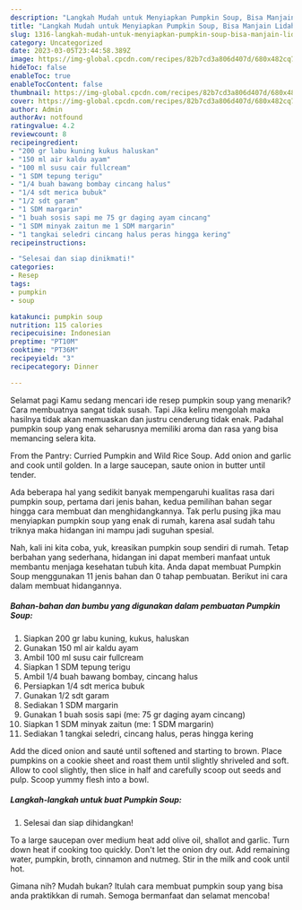```yaml
---
description: "Langkah Mudah untuk Menyiapkan Pumpkin Soup, Bisa Manjain Lidah"
title: "Langkah Mudah untuk Menyiapkan Pumpkin Soup, Bisa Manjain Lidah"
slug: 1316-langkah-mudah-untuk-menyiapkan-pumpkin-soup-bisa-manjain-lidah
category: Uncategorized
date: 2023-03-05T23:44:58.389Z
image: https://img-global.cpcdn.com/recipes/82b7cd3a806d407d/680x482cq70/pumpkin-soup-foto-resep-utama.jpg
hideToc: false
enableToc: true
enableTocContent: false
thumbnail: https://img-global.cpcdn.com/recipes/82b7cd3a806d407d/680x482cq70/pumpkin-soup-foto-resep-utama.jpg
cover: https://img-global.cpcdn.com/recipes/82b7cd3a806d407d/680x482cq70/pumpkin-soup-foto-resep-utama.jpg
author: Admin
authorAv: notfound
ratingvalue: 4.2
reviewcount: 8
recipeingredient:
- "200 gr labu kuning kukus haluskan"
- "150 ml air kaldu ayam"
- "100 ml susu cair fullcream"
- "1 SDM tepung terigu"
- "1/4 buah bawang bombay cincang halus"
- "1/4 sdt merica bubuk"
- "1/2 sdt garam"
- "1 SDM margarin"
- "1 buah sosis sapi me 75 gr daging ayam cincang"
- "1 SDM minyak zaitun me 1 SDM margarin"
- "1 tangkai seledri cincang halus peras hingga kering"
recipeinstructions:

- "Selesai dan siap dinikmati!"
categories:
- Resep
tags:
- pumpkin
- soup

katakunci: pumpkin soup 
nutrition: 115 calories
recipecuisine: Indonesian
preptime: "PT10M"
cooktime: "PT36M"
recipeyield: "3"
recipecategory: Dinner

---
```



Selamat pagi Kamu sedang mencari ide resep pumpkin soup yang menarik? Cara membuatnya sangat tidak susah. Tapi Jika keliru mengolah maka hasilnya tidak akan memuaskan dan justru cenderung tidak enak. Padahal pumpkin soup yang enak seharusnya memiliki aroma dan rasa yang bisa memancing selera kita.


From the Pantry: Curried Pumpkin and Wild Rice Soup. Add onion and garlic and cook until golden. In a large saucepan, saute onion in butter until tender.

Ada beberapa hal yang sedikit banyak mempengaruhi kualitas rasa dari pumpkin soup, pertama dari jenis bahan, kedua pemilihan bahan segar hingga cara membuat dan menghidangkannya. Tak perlu pusing jika mau menyiapkan pumpkin soup yang enak di rumah, karena asal sudah tahu triknya maka hidangan ini mampu jadi suguhan spesial.


Nah, kali ini kita coba, yuk, kreasikan pumpkin soup sendiri di rumah. Tetap berbahan yang sederhana, hidangan ini dapat memberi manfaat untuk membantu menjaga kesehatan tubuh kita. Anda dapat membuat Pumpkin Soup menggunakan 11 jenis bahan dan 0 tahap pembuatan. Berikut ini cara dalam membuat hidangannya.

<!--inarticleads1-->

##### Bahan-bahan dan bumbu yang digunakan dalam pembuatan Pumpkin Soup:

1. Siapkan 200 gr labu kuning, kukus, haluskan
1. Gunakan 150 ml air kaldu ayam
1. Ambil 100 ml susu cair fullcream
1. Siapkan 1 SDM tepung terigu
1. Ambil 1/4 buah bawang bombay, cincang halus
1. Persiapkan 1/4 sdt merica bubuk
1. Gunakan 1/2 sdt garam
1. Sediakan 1 SDM margarin
1. Gunakan 1 buah sosis sapi (me: 75 gr daging ayam cincang)
1. Siapkan 1 SDM minyak zaitun (me: 1 SDM margarin)
1. Sediakan 1 tangkai seledri, cincang halus, peras hingga kering


Add the diced onion and sauté until softened and starting to brown. Place pumpkins on a cookie sheet and roast them until slightly shriveled and soft. Allow to cool slightly, then slice in half and carefully scoop out seeds and pulp. Scoop yummy flesh into a bowl. 

<!--inarticleads2-->

##### Langkah-langkah untuk buat Pumpkin Soup:


1. Selesai dan siap dihidangkan!

To a large saucepan over medium heat add olive oil, shallot and garlic. Turn down heat if cooking too quickly. Don&#39;t let the onion dry out. Add remaining water, pumpkin, broth, cinnamon and nutmeg. Stir in the milk and cook until hot. 

Gimana nih? Mudah bukan? Itulah cara membuat pumpkin soup yang bisa anda praktikkan di rumah. Semoga bermanfaat dan selamat mencoba!
